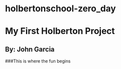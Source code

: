 # holbertonschool-zero_day
# My First Holberton Project
## By: John Garcia
###This is where the fun begins
